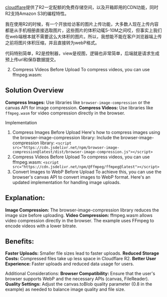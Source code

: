 [cloudflare](https://developers.cloudflare.com/)提供了R2一定配额的免费存储空间，以及开箱即用的CDN功能，同时R2支持Amazon S3的编程特性。

我在使用R2的时候，有一个开放给访客的图片上传功能，大多数人现在上传内容都是从手机相册直接选取图片，这些图片的体积动辄5-10M之间哎，但事实上我们在web端根本就不需要这么大体积的图片。所以，我想能不能在客户浏览器端上传之前将图片体积压缩，并且直接转为webP格式。

代码特别简单，R2是控制器，view是视图，逻辑也非常简单，后端就是请求生成预上传url和保存数据提交。

2. Compress Videos Before Upload
To compress videos, you can use ffmpeg.wasm:

## Solution Overview
**Compress Images:** Use libraries like `browser-image-compression` or the canvas API for image compression.
**Compress Videos:** Use libraries like `ffmpeg.wasm` for video compression directly in the browser.

Implementation
1. Compress Images Before Upload
Here's how to compress images using the browser-image-compression library:
Include the browser-image-compression library:
`<script src="https://cdn.jsdelivr.net/npm/browser-image-compression@latest/dist/browser-image-compression.js"></script>`
2. Compress Videos Before Upload
To compress videos, you can use ffmpeg.wasm:
`<script src="https://cdn.jsdelivr.net/npm/@ffmpeg/ffmpeg@latest"></script>`
3. Convert Images to WebP Before Upload
To achieve this, you can use the browser's canvas API to convert images to WebP format. Here's an updated implementation for handling image uploads.

## Explanation:
**Image Compression:** The browser-image-compression library reduces the image size before uploading.
**Video Compression:** ffmpeg.wasm allows video compression directly in the browser. The example uses FFmpeg to encode videos with a lower bitrate.

## Benefits:
**Faster Uploads:** Smaller file sizes lead to faster uploads.
**Reduced Storage Costs:** Compressed files take up less space in Cloudflare R2.
**Better User Experience:** Faster uploads and reduced data usage for users.

Additional Considerations:
**Browser Compatibility:** Ensure that the user's browser supports WebP and the necessary APIs (canvas, FileReader).
**Quality Settings:** Adjust the canvas.toBlob quality parameter (0.8 in the example) as needed to balance image quality and file size.
